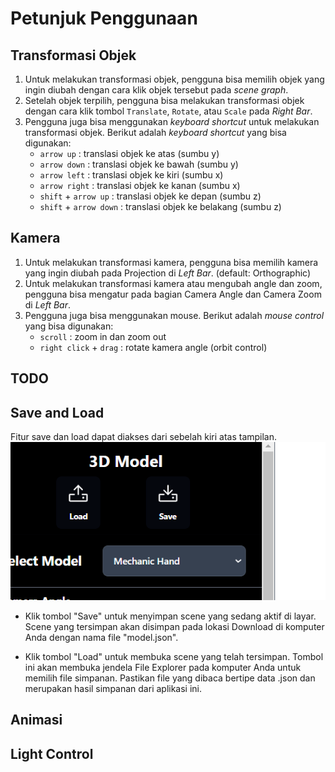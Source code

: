 # Petunjuk Penggunaan


<!-- nanti tolong dirapihkan ya gais -->
## Transformasi Objek
1. Untuk melakukan transformasi objek, pengguna bisa memilih objek yang ingin diubah dengan cara klik objek tersebut pada *scene graph*.
2. Setelah objek terpilih, pengguna bisa melakukan transformasi objek dengan cara klik tombol `Translate`, `Rotate`, atau `Scale` pada *Right Bar*.
3. Pengguna juga bisa menggunakan *keyboard shortcut* untuk melakukan transformasi objek. Berikut adalah *keyboard shortcut* yang bisa digunakan:
    - `arrow up` : translasi objek ke atas (sumbu y)
    - `arrow down` : translasi objek ke bawah (sumbu y)
    - `arrow left` : translasi objek ke kiri (sumbu x)
    - `arrow right` : translasi objek ke kanan (sumbu x)
    - `shift` + `arrow up` : translasi objek ke depan (sumbu z)
    - `shift` + `arrow down` : translasi objek ke belakang (sumbu z)

## Kamera
1. Untuk melakukan transformasi kamera, pengguna bisa memilih kamera yang ingin diubah pada Projection di *Left Bar*. (default: Orthographic)
2. Untuk melakukan transformasi kamera atau mengubah angle dan zoom, pengguna bisa mengatur pada bagian Camera Angle dan Camera Zoom di *Left Bar*.
3. Pengguna juga bisa menggunakan mouse. Berikut adalah *mouse control* yang bisa digunakan:
    - `scroll` : zoom in dan zoom out
    - `right click` + `drag` : rotate kamera angle (orbit control)



## TODO


## Save and Load
Fitur save dan load dapat diakses dari sebelah kiri atas tampilan.
![saveload](img/saveload.png)

- Klik tombol "Save" untuk menyimpan scene yang sedang aktif di layar. Scene yang tersimpan akan disimpan pada lokasi Download di komputer Anda dengan nama file "model.json".

- Klik tombol "Load" untuk membuka scene yang telah tersimpan. Tombol ini akan membuka jendela File Explorer pada komputer Anda untuk memilih file simpanan. Pastikan file yang dibaca bertipe data .json dan merupakan hasil simpanan dari aplikasi ini.

## Animasi

## Light Control
